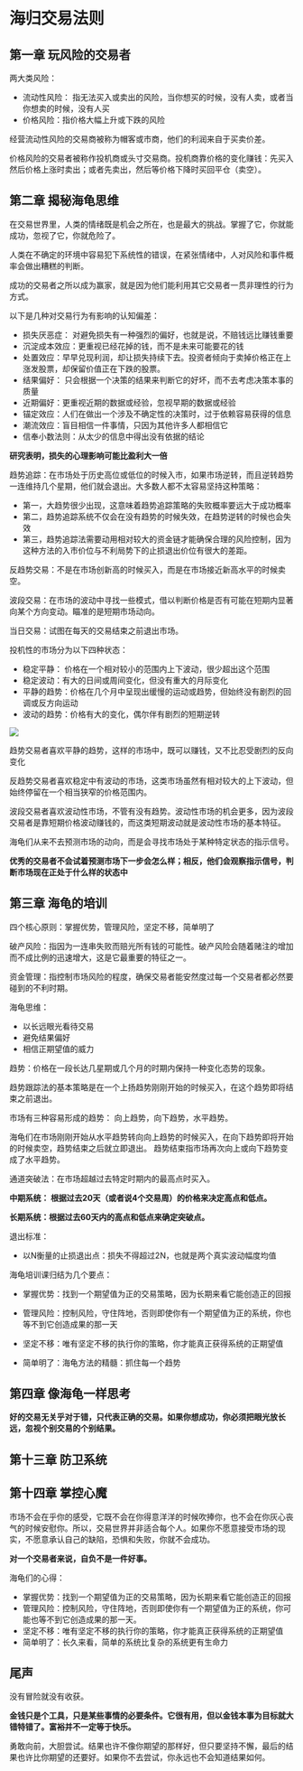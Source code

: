# 海归交易法则

## 第一章  玩风险的交易者

两大类风险： 

- 流动性风险： 指无法买入或卖出的风险，当你想买的时候，没有人卖，或者当你想卖的时候，没有人买
- 价格风险：指价格大幅上升或下跌的风险

经营流动性风险的交易商被称为帽客或市商，他们的利润来自于买卖价差。

价格风险的交易者被称作投机商或头寸交易商。投机商靠价格的变化赚钱：先买入然后价格上涨时卖出；或者先卖出，然后等价格下降时买回平仓（卖空）。

## 第二章 揭秘海龟思维

在交易世界里，人类的情绪既是机会之所在，也是最大的挑战。掌握了它，你就能成功，忽视了它，你就危险了。

人类在不确定的环境中容易犯下系统性的错误，在紧张情绪中，人对风险和事件概率会做出糟糕的判断。

成功的交易者之所以成为赢家，就是因为他们能利用其它交易者一贯非理性的行为方式。

以下是几种对交易行为有影响的认知偏差：

- 损失厌恶症： 对避免损失有一种强烈的偏好，也就是说，不赔钱远比赚钱重要
- 沉淀成本效应：更重视已经花掉的钱，而不是未来可能要花的钱
- 处置效应：早早兑现利润，却让损失持续下去。投资者倾向于卖掉价格正在上涨发股票，却保留价值正在下跌的股票。
- 结果偏好： 只会根据一个决策的结果来判断它的好坏，而不去考虑决策本事的质量
- 近期偏好：更重视近期的数据或经验，忽视早期的数据或经验
- 锚定效应：人们在做出一个涉及不确定性的决策时，过于依赖容易获得的信息
- 潮流效应：盲目相信一件事情，只因为其他许多人都相信它
- 信奉小数法则：从太少的信息中得出没有依据的结论

**研究表明，损失的心理影响可能比盈利大一倍**

 

趋势追踪：在市场处于历史高位或低位的时候入市，如果市场逆转，而且逆转趋势一连维持几个星期，他们就会退出。大多数人都不太容易坚持这种策略：

- 第一，大趋势很少出现，这意味着趋势追踪策略的失败概率要远大于成功概率
- 第二，趋势追踪系统不仅会在没有趋势的时候失效，在趋势逆转的时候也会失效
- 第三，趋势追踪法需要动用相对较大的资金链才能确保合理的风险控制，因为这种方法的入市价位与不利局势下的止损退出价位有很大的差距。

反趋势交易：不是在市场创新高的时候买入，而是在市场接近新高水平的时候卖空。

波段交易：在市场的波动中寻找一些模式，借以判断价格是否有可能在短期内显著向某个方向变动。瞄准的是短期市场动向。

当日交易：试图在每天的交易结束之前退出市场。

投机性的市场分为以下四种状态：

- 稳定平静： 价格在一个相对较小的范围内上下波动，很少超出这个范围
- 稳定波动：有大的日间或周间变化，但没有重大的月际变化
- 平静的趋势：价格在几个月中呈现出缓慢的运动或趋势，但始终没有剧烈的回调或反方向运动
- 波动的趋势：价格有大的变化，偶尔伴有剧烈的短期逆转

![](.\img\海龟交易法则1.png)

趋势交易者喜欢平静的趋势，这样的市场中，既可以赚钱，又不比忍受剧烈的反向变化

反趋势交易者喜欢稳定中有波动的市场，这类市场虽然有相对较大的上下波动，但始终停留在一个相当狭窄的价格范围内。

波段交易者喜欢波动性市场，不管有没有趋势。波动性市场的机会更多，因为波段交易者是靠短期价格波动赚钱的，而这类短期波动就是波动性市场的基本特征。

海龟们从来不去预测市场的动向，而是会寻找市场处于某种特定状态的指示信号。

**优秀的交易者不会试着预测市场下一步会怎么样；相反，他们会观察指示信号，判断市场现在正处于什么样的状态中**

## 第三章 海龟的培训

四个核心原则：掌握优势，管理风险，坚定不移，简单明了

破产风险：指因为一连串失败而赔光所有钱的可能性。破产风险会随着赌注的增加而不成比例的迅速增大，这是它最重要的特征之一。

资金管理：指控制市场风险的程度，确保交易者能安然度过每一个交易者都必然要碰到的不利时期。

海龟思维：

- 以长远眼光看待交易
- 避免结果偏好
- 相信正期望值的威力

趋势：价格在一段长达几星期或几个月的时期内保持一种变化态势的现象。

趋势跟踪法的基本策略是在一个上扬趋势刚刚开始的时候买入，在这个趋势即将结束之前退出。

市场有三种容易形成的趋势： 向上趋势，向下趋势，水平趋势。

海龟们在市场刚刚开始从水平趋势转向向上趋势的时候买入，在向下趋势即将开始的时候卖空，趋势结束之后就立即退出。 趋势结束指市场再次向上或向下趋势变成了水平趋势。

通道突破法：在市场超越过去特定时期内的最高点时买入。

**中期系统： 根据过去20天（或者说4个交易周）的价格来决定高点和低点。**

**长期系统：根据过去60天内的高点和低点来确定突破点。**

退出标准：

- 以N衡量的止损退出点：损失不得超过2N，也就是两个真实波动幅度均值

海龟培训课归结为几个要点：

- 掌握优势：找到一个期望值为正的交易策略，因为长期来看它能创造正的回报
- 管理风险：控制风险，守住阵地，否则即使你有一个期望值为正的系统，你也等不到它创造成果的那一天
- 坚定不移：唯有坚定不移的执行你的策略，你才能真正获得系统的正期望值

- 简单明了：海龟方法的精髓：抓住每一个趋势



## 第四章 像海龟一样思考

**好的交易无关乎对于错，只代表正确的交易。如果你想成功，你必须把眼光放长远，忽视个别交易的个别结果。**

 

## 第十三章 防卫系统





## 第十四章 掌控心魔

市场不会在乎你的感受，它既不会在你得意洋洋的时候吹捧你，也不会在你灰心丧气的时候安慰你。所以，交易世界并非适合每个人。如果你不愿意接受市场的现实，不愿意承认自己的缺陷，恐惧和失败，你就不会成功。

**对一个交易者来说，自负不是一件好事。**

海龟们的心得：

- 掌握优势：找到一个期望值为正的交易策略，因为长期来看它能创造正的回报
- 管理风险：控制风险，守住阵地，否则即使你有一个期望值为正的系统，你可能也等不到它创造成果的那一天。
- 坚定不移：唯有坚定不移的执行你的策略，你才能真正获得系统的正期望值
- 简单明了：长久来看，简单的系统比复杂的系统更有生命力



## 尾声

没有冒险就没有收获。

**金钱只是个工具，只是某些事情的必要条件。它很有用，但以金钱本事为目标就大错特错了。富裕并不一定等于快乐。**

勇敢向前，大胆尝试。结果也许不像你期望的那样好，但只要坚持不懈，最后的结果也许比你期望的还要好。如果你不去尝试，你永远也不会知道结果如何。






